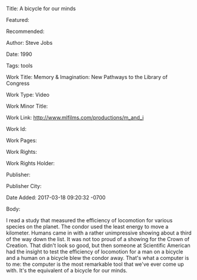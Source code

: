Title: A bicycle for our minds

Featured: 

Recommended: 

Author: Steve Jobs

Date: 1990

Tags: tools

Work Title: Memory &amp; Imagination: New Pathways to the Library of Congress

Work Type: Video

Work Minor Title:  

Work Link: http://www.mlfilms.com/productions/m_and_i

Work Id:  

Work Pages:  

Work Rights:  

Work Rights Holder:  

Publisher:  

Publisher City:  

Date Added: 2017-03-18 09:20:32 -0700

Body:

I read a study that measured the efficiency of locomotion for various species on the planet. The condor used the least energy to move a kilometer. Humans came in with a rather unimpressive showing about a third of the way down the list. It was not too proud of a showing for the Crown of Creation. That didn't look so good, but then someone at Scientific American had the insight to test the efficiency of locomotion for a man on a bicycle and a human on a bicycle blew the condor away. That's what a computer is to me: the computer is the most remarkable tool that we've ever come up with. It's the equivalent of a bicycle for our minds.


